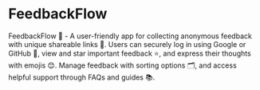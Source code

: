 # FeedbackFlow
FeedbackFlow 📲 - A user-friendly app for collecting anonymous feedback with unique shareable links 🔗. Users can securely log in using Google or GitHub 🔐, view and star important feedback ⭐, and express their thoughts with emojis 😊. Manage feedback with sorting options 🗂️, and access helpful support through FAQs and guides 📚.
